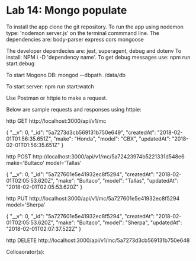 # Lab 14: Mongo populate


To install the app clone the git repository. To run the app using nodemon type: 'nodemon server.js' on the terminal commmand line.
The dependencies are:
body-parser
express
cors
mongoose

The developer dependecies are: jest, superagent, debug and dotenv To install: NPM i -D 'dependency name'. To get debug messages use: npm run start:debug

To start Mogono DB:
mongod --dbpath ./data/db

To start server:
npm run start:watch

Use Postman or httpie to make a request.

Below are sample requests and responses using httpie:

http GET http://localhost:3000/api/v1/mc

{
        "__v": 0,
        "_id": "5a7273d3cb569131b750e649",
        "createdAt": "2018-02-01T01:56:35.651Z",
        "make": "Honda",
        "model": "CBX",
        "updatedAt": "2018-02-01T01:56:35.651Z"
    }

http POST http://localhost:3000/api/v1/mc/5a72423974b5221331d548e6 make='Bultaco' model='Tallas'

{
    "__v": 0,
    "_id": "5a727601e5e41932ec8f5294",
    "createdAt": "2018-02-01T02:05:53.620Z",
    "make": "Bultaco",
    "model": "Tallas",
    "updatedAt": "2018-02-01T02:05:53.620Z"
}

http PUT http://localhost:3000/api/v1/mc/5a727601e5e41932ec8f5294 model='Sherpa'

{
        "__v": 0,
        "_id": "5a727601e5e41932ec8f5294",
        "createdAt": "2018-02-01T02:05:53.620Z",
        "make": "Bultaco",
        "model": "Sherpa",
        "updatedAt": "2018-02-01T02:07:37.522Z"
    }

http DELETE http://localhost:3000/api/v1/mc/5a7273d3cb569131b750e648


Colloaorator(s):